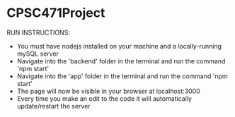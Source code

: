 # CPSC471Project

RUN INSTRUCTIONS:

 - You must have nodejs installed on your machine and a locally-running mySQL server
 - Navigate into the 'backend' folder in the terminal and run the command 'npm start'
 - Navigate into the 'app' folder in the terminal and run the command 'npm start'
 - The page will now be visible in your browser at localhost:3000
 - Every time you make an edit to the code it will automatically update/restart the server
